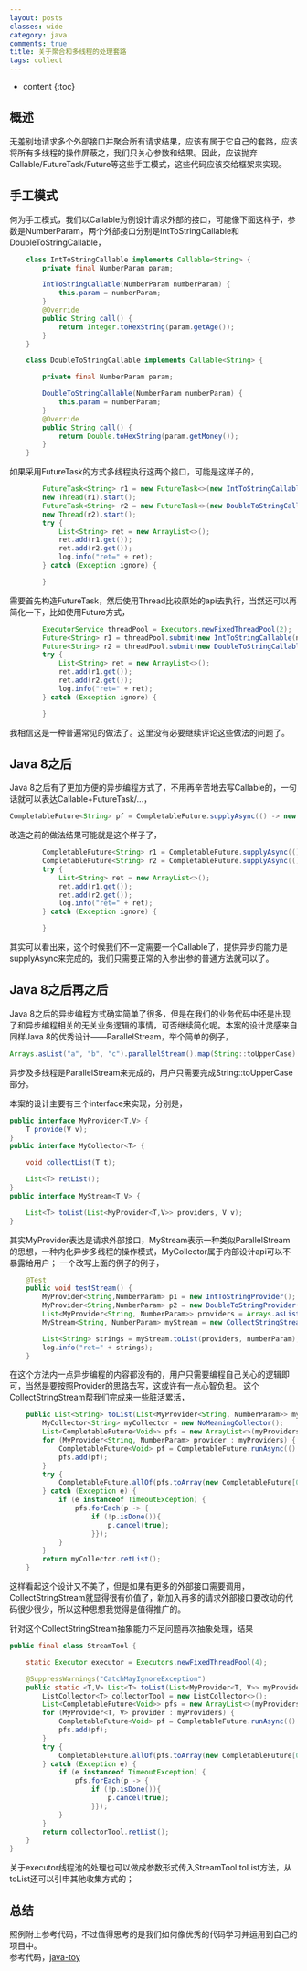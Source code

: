 ```yaml
---
layout: posts
classes: wide
category: java
comments: true
title: 关于聚合和多线程的处理套路
tags: collect
---
```

* content
{:toc}

## 概述
无差别地请求多个外部接口并聚合所有请求结果，应该有属于它自己的套路，应该将所有多线程的操作屏蔽之，我们只关心参数和结果。因此，应该抛弃Callable/FutureTask/Future等这些手工模式，这些代码应该交给框架来实现。

## 手工模式
何为手工模式，我们以Callable为例设计请求外部的接口，可能像下面这样子，参数是NumberParam，两个外部接口分别是IntToStringCallable和DoubleToStringCallable，
```java
    class IntToStringCallable implements Callable<String> {
        private final NumberParam param;

        IntToStringCallable(NumberParam numberParam) {
            this.param = numberParam;
        }
        @Override
        public String call() {
            return Integer.toHexString(param.getAge());
        }
    }

    class DoubleToStringCallable implements Callable<String> {

        private final NumberParam param;

        DoubleToStringCallable(NumberParam numberParam) {
            this.param = numberParam;
        }
        @Override
        public String call() {
            return Double.toHexString(param.getMoney());
        }
    }
```
如果采用FutureTask的方式多线程执行这两个接口，可能是这样子的，
```java
        FutureTask<String> r1 = new FutureTask<>(new IntToStringCallable(numberParam));
        new Thread(r1).start();
        FutureTask<String> r2 = new FutureTask<>(new DoubleToStringCallable(numberParam));
        new Thread(r2).start();
        try {
            List<String> ret = new ArrayList<>();
            ret.add(r1.get());
            ret.add(r2.get());
            log.info("ret=" + ret);
        } catch (Exception ignore) {

        }
```
需要首先构造FutureTask，然后使用Thread比较原始的api去执行，当然还可以再简化一下，比如使用Future方式，
```java
        ExecutorService threadPool = Executors.newFixedThreadPool(2);
        Future<String> r1 = threadPool.submit(new IntToStringCallable(numberParam));
        Future<String> r2 = threadPool.submit(new DoubleToStringCallable(numberParam));
        try {
            List<String> ret = new ArrayList<>();
            ret.add(r1.get());
            ret.add(r2.get());
            log.info("ret=" + ret);
        } catch (Exception ignore) {

        }
```
我相信这是一种普遍常见的做法了。这里没有必要继续评论这些做法的问题了。

## Java 8之后
Java 8之后有了更加方便的异步编程方式了，不用再辛苦地去写Callable的，一句话就可以表达Callable+FutureTask/...，
```java
CompletableFuture<String> pf = CompletableFuture.supplyAsync(() -> new IntToStringCallable(numberParam).call());
```
改造之前的做法结果可能就是这个样子了，
```java
        CompletableFuture<String> r1 = CompletableFuture.supplyAsync(() -> new IntToStringCallable(numberParam).call());
        CompletableFuture<String> r2 = CompletableFuture.supplyAsync(() -> new DoubleToStringCallable(numberParam).call());
        try {
            List<String> ret = new ArrayList<>();
            ret.add(r1.get());
            ret.add(r2.get());
            log.info("ret=" + ret);
        } catch (Exception ignore) {

        }
```
其实可以看出来，这个时候我们不一定需要一个Callable了，提供异步的能力是supplyAsync来完成的，我们只需要正常的入参出参的普通方法就可以了。

## Java 8之后再之后
Java 8之后的异步编程方式确实简单了很多，但是在我们的业务代码中还是出现了和异步编程相关的无关业务逻辑的事情，可否继续简化呢。本案的设计灵感来自同样Java 8的优秀设计——ParallelStream，举个简单的例子，

```java
Arrays.asList("a", "b", "c").parallelStream().map(String::toUpperCase).collect(Collectors.toList());
```
异步及多线程是ParallelStream来完成的，用户只需要完成String::toUpperCase部分。

本案的设计主要有三个interface来实现，分别是，
```java
public interface MyProvider<T,V> {
    T provide(V v);
}
public interface MyCollector<T> {

    void collectList(T t);

    List<T> retList();
}
public interface MyStream<T,V> {

    List<T> toList(List<MyProvider<T,V>> providers, V v);
}
```
其实MyProvider表达是请求外部接口，MyStream表示一种类似ParallelStream的思想，一种内化异步多线程的操作模式，MyCollector属于内部设计api可以不暴露给用户；
一个改写上面的例子的例子，

```java
    @Test
    public void testStream() {
        MyProvider<String,NumberParam> p1 = new IntToStringProvider();
        MyProvider<String,NumberParam> p2 = new DoubleToStringProvider();
        List<MyProvider<String, NumberParam>> providers = Arrays.asList(p1, p2);
        MyStream<String, NumberParam> myStream = new CollectStringStream();

        List<String> strings = myStream.toList(providers, numberParam);
        log.info("ret=" + strings);
    }

```
在这个方法内一点异步编程的内容都没有的，用户只需要编程自己关心的逻辑即可，当然是要按照Provider的思路去写，这或许有一点心智负担。
这个CollectStringStream帮我们完成来一些脏活累活，
```java
    public List<String> toList(List<MyProvider<String, NumberParam>> myProviders, NumberParam param) {
        MyCollector<String> myCollector = new NoMeaningCollector();
        List<CompletableFuture<Void>> pfs = new ArrayList<>(myProviders.size());
        for (MyProvider<String, NumberParam> provider : myProviders) {
            CompletableFuture<Void> pf = CompletableFuture.runAsync(() -> myCollector.collectList(provider.provide(param)), executor);
            pfs.add(pf);
        }
        try {
            CompletableFuture.allOf(pfs.toArray(new CompletableFuture[0])).get(3, TimeUnit.SECONDS);
        } catch (Exception e) {
            if (e instanceof TimeoutException) {
                pfs.forEach(p -> {
                    if (!p.isDone()){
                        p.cancel(true);
                    }});
            }
        }
        return myCollector.retList();
    }
```
这样看起这个设计又不美了，但是如果有更多的外部接口需要调用，CollectStringStream就显得很有价值了，新加入再多的请求外部接口要改动的代码很少很少，所以这种思想我觉得是值得推广的。


针对这个CollectStringStream抽象能力不足问题再次抽象处理，结果
```java
public final class StreamTool {

    static Executor executor = Executors.newFixedThreadPool(4);

    @SuppressWarnings("CatchMayIgnoreException")
    public static <T,V> List<T> toList(List<MyProvider<T, V>> myProviders, V v) {
        ListCollector<T> collectorTool = new ListCollector<>();
        List<CompletableFuture<Void>> pfs = new ArrayList<>(myProviders.size());
        for (MyProvider<T, V> provider : myProviders) {
            CompletableFuture<Void> pf = CompletableFuture.runAsync(() -> collectorTool.collectList(provider.provide(v)), executor);
            pfs.add(pf);
        }
        try {
            CompletableFuture.allOf(pfs.toArray(new CompletableFuture[0])).get(3, TimeUnit.SECONDS);
        } catch (Exception e) {
            if (e instanceof TimeoutException) {
                pfs.forEach(p -> {
                    if (!p.isDone()){
                        p.cancel(true);
                    }});
            }
        }
        return collectorTool.retList();
    }
}
```
关于executor线程池的处理也可以做成参数形式传入StreamTool.toList方法，从toList还可以引申其他收集方式的；

## 总结
照例附上参考代码，不过值得思考的是我们如何像优秀的代码学习并运用到自己的项目中。  
参考代码，[java-toy](https://github.com/honwhy/java-toy)

